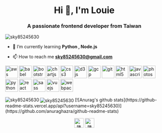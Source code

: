 <h1 align="center">Hi 👋, I'm Louie</h1>
<h3 align="center">A passionate frontend developer from Taiwan</h3>

<p align="left"> <img src="https://komarev.com/ghpvc/?username=sky85245630" alt="sky85245630" /> </p>

- 🌱 I’m currently learning **Python , Node.js**

- 📫 How to reach me **sky85245630@gmail.com**

<p align="left"><img src="https://devicons.github.io/devicon/devicon.git/icons/amazonwebservices/amazonwebservices-original-wordmark.svg" alt="aws" width="40" height="40"/> <img src="https://www.vectorlogo.zone/logos/babeljs/babeljs-icon.svg" alt="babel" width="40" height="40"/> <img src="https://devicons.github.io/devicon/devicon.git/icons/bootstrap/bootstrap-plain.svg" alt="bootstrap" width="40" height="40"/> <img src="https://www.chartjs.org/media/logo-title.svg" alt="chartjs" width="40" height="40"/> <img src="https://devicons.github.io/devicon/devicon.git/icons/css3/css3-original-wordmark.svg" alt="css3" width="40" height="40"/> <img src="https://devicons.github.io/devicon/devicon.git/icons/d3js/d3js-original.svg" alt="d3js" width="40" height="40"/> <img src="https://www.vectorlogo.zone/logos/google_cloud/google_cloud-icon.svg" alt="gcp" width="40" height="40"/> <img src="https://www.vectorlogo.zone/logos/git-scm/git-scm-icon.svg" alt="git" width="40" height="40"/> <img src="https://devicons.github.io/devicon/devicon.git/icons/html5/html5-original-wordmark.svg" alt="html5" width="40" height="40"/> <img src="https://devicons.github.io/devicon/devicon.git/icons/javascript/javascript-original.svg" alt="javascript" width="40" height="40"/> <img src="https://devicons.github.io/devicon/devicon.git/icons/photoshop/photoshop-plain.svg" alt="photoshop" width="40" height="40"/> <img src="https://devicons.github.io/devicon/devicon.git/icons/python/python-original.svg" alt="python" width="40" height="40"/> <img src="https://devicons.github.io/devicon/devicon.git/icons/react/react-original-wordmark.svg" alt="react" width="40" height="40"/> <img src="https://devicons.github.io/devicon/devicon.git/icons/sass/sass-original.svg" alt="sass" width="40" height="40"/> <img src="https://devicons.github.io/devicon/devicon.git/icons/vuejs/vuejs-original-wordmark.svg" alt="vuejs" width="40" height="40"/> <img src="https://devicons.github.io/devicon/devicon.git/icons/webpack/webpack-original.svg" alt="webpack" width="40" height="40"/></p><img align="left" src="https://github-readme-stats.vercel.app/api/top-langs/?username=sky85245630&layout=compact&hide=html" alt="sky85245630" />

<img align="center" src="https://github-readme-stats.vercel.app/api?username=sky85245630&show_icons=true" alt="sky85245630" />
[![Anurag's github stats](https://github-readme-stats.vercel.app/api?username=sky85245630)](https://github.com/anuraghazra/github-readme-stats)

<p align="center">
<a href="https://fb.com/陳政瑋" target="blank"><img align="center" src="https://cdn.jsdelivr.net/npm/simple-icons@3.0.1/icons/facebook.svg" alt="陳政瑋" height="30" width="30" /></a>
<a href="https://dribbble.com/陳政瑋" target="blank"><img align="center" src="https://cdn.jsdelivr.net/npm/simple-icons@3.0.1/icons/dribbble.svg" alt="陳政瑋" height="30" width="30" /></a>
</p>
